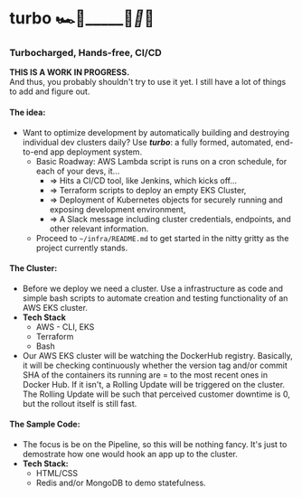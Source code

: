 # turbo 🏎️💨_____🚗_🚗_🚗
### Turbocharged, Hands-free, CI/CD 
**THIS IS A WORK IN PROGRESS.**  
And thus, you probably shouldn't try to use it yet. I still have a lot of things to add and figure out.
  
#### The idea:
* Want to optimize development by automatically building and destroying individual dev clusters daily? Use _**turbo**_: a fully formed, automated, end-to-end app deployment system. 
  * Basic Roadway: AWS Lambda script is runs on a cron schedule, for each of your devs, it...
    * => Hits a CI/CD tool, like Jenkins, which kicks off...
    * => Terraform scripts to deploy an empty EKS Cluster,
    * => Deployment of Kubernetes objects for securely running and exposing development environment, 
    * => A Slack message including cluster credentials, endpoints, and other relevant information.
  * Proceed to `~/infra/README.md` to get started in the nitty gritty as the project currently stands.
  
#### The Cluster:
* Before we deploy we need a cluster. Use a infrastructure as code and simple bash scripts to automate creation and testing functionality of an AWS EKS cluster.
* **Tech Stack**
  * AWS - CLI, EKS
  * Terraform
  * Bash
* Our AWS EKS cluster will be watching the DockerHub registry. Basically, it will be checking continuously whether the version tag and/or commit SHA of the containers its running are = to the most recent ones in Docker Hub. If it isn't, a Rolling Update will be triggered on the cluster. The Rolling Update will be such that perceived customer downtime is 0, but the rollout itself is still fast.

#### The Sample Code:
* The focus is be on the Pipeline, so this will be nothing fancy. It's just to demostrate how one would hook an app up to the cluster.
* **Tech Stack:**
  * HTML/CSS
  * Redis and/or MongoDB to demo statefulness.
